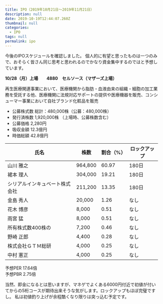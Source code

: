 ```yaml
---
title: IPO（2019年10月21日〜2019年11月21日）
description: null
date: 2019-10-19T12:44:07.260Z
thumbnail: null
categories:
  - IPO
tags: null
permalink: ipo
---
```

今後のIPOスケジュールを確認しました。
個人的に有望と思ったものは一つのみで、おそらく皆さん同じ思考と思われるのでかなり資金集中するのではと予想しています。

**10/28（月）上場　　4880　セルソース（マザーズ上場）**


再生医療関連事業において、医療機関から脂肪・血液由来の組織・細胞の加工業務を受託する他、医療機関に法規対応サポートの提供や医療機器を販売、コンシューマー事業において自社ブランド化粧品を販売
  

* 公募株式数 総計：480,000株（公募：480,000株）  
* 発行済株数 1,920,000株 （上場時、公募株数含む）   
* 公募価格 2,280円  
* 吸収金額 12.3億円  
* 時価総額 42.8億円

|氏名|株数|割合（%）|ロックアップ|
| --- | --- | --- | --- |
| 山川 雅之 | 964,800 | 60.97 | 180日 |
| 裙本 理人 | 304,000 | 19.21 | 180日 |
| シリアルインキュベート株式会社 | 211,200 | 13.35 | 180日 |
| 金島 秀人 | 20,000 | 1.26 | なし |
| 花木 博彦 | 8,000 | 0.51 | なし |
| 雨宮 猛 | 8,000 | 0.51 | なし |
| 所有株式数400株の | 7,200 | 0.46 | なし |
| 野崎 正郎 | 4,400 | 0.28 | なし |
| 株式会社ＧＴＭ総研 | 4,000 | 0.25 | なし |
| 中村 憲正 | 4,000 | 0.25 | なし |

  
予想PER 17.64倍  
予想PBR 2.75倍


当然、即金になるとは思いますが、マネゲでよくある6000円付近で初値が付いてからの5桁コースが期待出来そうな気がします。ロックアップもほぼ完璧ですし。
私は初値釣り上げが余程酷くなり限りは突っ込む予定です。






